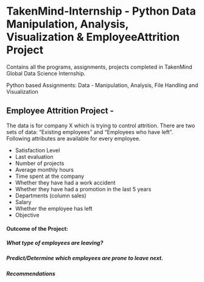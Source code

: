 # TakenMind-Internship - Python Data Manipulation, Analysis, Visualization & EmployeeAttrition Project

Contains all the programs, assignments, projects completed in TakenMind Global Data Science Internship.

Python based Assignments: Data - Manipulation, Analysis, File Handling and Visualization 

## Employee Attrition Project - 

The data is for company X which is trying to control attrition. There are two sets of data: “Existing employees” and “Employees who have left”. Following attributes are available for every employee.

-	Satisfaction Level
-	Last evaluation
-	Number of projects
-	Average monthly hours
-	Time spent at the company
-	Whether they have had a work accident
-	Whether they have had a promotion in the last 5 years
-	Departments (column sales)
-	Salary
-	Whether the employee has left
-	Objective

#### Outcome of the Project:
##### What type of employees are leaving?
##### Predict/Determine which employees are prone to leave next.
##### Recommendations
